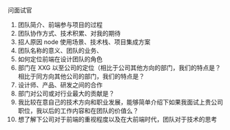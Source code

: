 问面试官

1. 团队简介、前端参与项目的过程
2. 团队协作方式、技术积累、对我的期待
3. 招人原因 node 使用场景、技术栈、项目集成方案
4. 团队名称的意义、团队的业务、
5. 如何定位前端在设计团队的角色
6. 部门在 XXG 以至公司的定位（相比于公司其他方向的部门，我们的特点是？ 相比于同方向其他公司的部门，我们的特点是？
7. 设计师、产品、研发之间的合作
8. 部门对公司或对行业最大的贡献是？
9. 我比较在意自己的技术方向和职业发展，能够简单介绍下如果我面试上贵公司职位，我以后的工作内容和在团队的价值么？
10. 想了解下公司对于前端的重视程度以及在大前端时代，团队对于技术的思考
